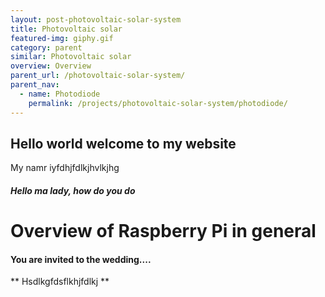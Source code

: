 ```yaml
---
layout: post-photovoltaic-solar-system
title: Photovoltaic solar
featured-img: giphy.gif
category: parent
similar: Photovoltaic solar
overview: Overview
parent_url: /photovoltaic-solar-system/
parent_nav:
  - name: Photodiode
    permalink: /projects/photovoltaic-solar-system/photodiode/
---
```



## Hello world welcome to my website

My namr iyfdhjfdlkjhvlkjhg

##### Hello ma lady, how do you do

# Overview of Raspberry Pi in general

#### You are invited to the wedding....

** Hsdlkgfdsflkhjfdlkj **